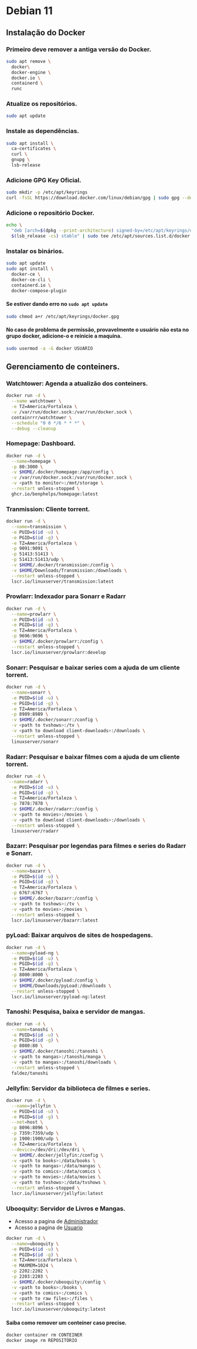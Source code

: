 # Debian 11
## Instalação do Docker
### Primeiro deve remover a antiga versão do Docker.
```bash
sudo apt remove \
  docker\
  docker-engine \
  docker.io \
  containerd \
  runc
```
### Atualize os repositórios.
```bash
sudo apt update
```
### Instale as dependências.
```bash
sudo apt install \
  ca-certificates \
  curl \
  gnupg \
  lsb-release
```
### Adicione GPG Key Oficial.
```bash
sudo mkdir -p /etc/apt/keyrings
curl -fsSL https://download.docker.com/linux/debian/gpg | sudo gpg --dearmor -o /etc/apt/keyrings/docker.gpg
```
### Adicione o repositório Docker.
```bash
echo \
  "deb [arch=$(dpkg --print-architecture) signed-by=/etc/apt/keyrings/docker.gpg] https://download.docker.com/linux/debian \
  $(lsb_release -cs) stable" | sudo tee /etc/apt/sources.list.d/docker.list > /dev/null
```
### Instalar os binários.
```bash
sudo apt update
sudo apt install \
  docker-ce \
  docker-ce-cli \
  containerd.io \
  docker-compose-plugin
```
#### Se estiver dando erro no `sudo apt update`
```bash
sudo chmod a+r /etc/apt/keyrings/docker.gpg
```
#### No caso de problema de permissão, provavelmente o usuário não esta no grupo docker, adicione-o e reinicie a maquina.
```bash
sudo usermod -a -G docker USUÁRIO
```
## Gerenciamento de conteiners.
### Watchtower: Agenda a atualizão dos conteiners.
```bash
docker run -d \
  --name watchtower \
  -e TZ=America/Fortaleza \
  -v /var/run/docker.sock:/var/run/docker.sock \
  containrrr/watchtower \
  --schedule "0 0 */6 * * *" \
  --debug --cleanup
```
### Homepage: Dashboard.
```bash
docker run -d \
  --name=homepage \
  -p 80:3000 \
  -v $HOME/.docker/homepage:/app/config \
  -v /var/run/docker.sock:/var/run/docker.sock \
  -v <path to monitor>:/mnt/storage \
  --restart unless-stopped \
  ghcr.io/benphelps/homepage:latest
```
### Tranmission: Cliente torrent.
```bash
docker run -d \
  --name=transmission \
  -e PUID=$(id -u) \
  -e PGID=$(id -g) \
  -e TZ=America/Fortaleza \
  -p 9091:9091 \
  -p 51413:51413 \
  -p 51413:51413/udp \
  -v $HOME/.docker/transmission:/config \
  -v $HOME/Downloads/Transmission:/downloads \
  --restart unless-stopped \
  lscr.io/linuxserver/transmission:latest
```
### Prowlarr: Indexador para Sonarr e Radarr
```bash
docker run -d \
  --name=prowlarr \
  -e PUID=$(id -u) \
  -e PGID=$(id -g) \
  -e TZ=America/Fortaleza \
  -p 9696:9696 \
  -v $HOME/.docker/prowlarr:/config \
  --restart unless-stopped \
  lscr.io/linuxserver/prowlarr:develop
```
### Sonarr: Pesquisar e baixar series com a ajuda de um cliente torrent.
```bash
docker run -d \
  --name=sonarr \
  -e PUID=$(id -u) \
  -e PGID=$(id -g) \
  -e TZ=America/Fortaleza \
  -p 8989:8989 \
  -v $HOME/.docker/sonarr:/config \
  -v <path to tvshows>:/tv \
  -v <path to download client-downloads>:/downloads \
  --restart unless-stopped \
  linuxserver/sonarr
```
### Radarr: Pesquisar e baixar filmes com a ajuda de um cliente torrent.
```bash
docker run -d \
 --name=radarr \
  -e PUID=$(id -u) \
  -e PGID=$(id -g) \
  -e TZ=America/Fortaleza \
  -p 7878:7878 \
  -v $HOME/.docker/radarr:/config \
  -v <path to movies>:/movies \
  -v <path to download client-downloads>:/downloads \
  --restart unless-stopped \
  linuxserver/radarr
```
### Bazarr: Pesquisar por legendas para filmes e series do Radarr e Sonarr.
```bash
docker run -d \
  --name=bazarr \
  -e PUID=$(id -u) \
  -e PGID=$(id -g) \
  -e TZ=America/Fortaleza \
  -p 6767:6767 \
  -v $HOME/.docker/bazarr:/config \
  -v <path to tvshows>:/tv \
  -v <path to movies>:/movies \
  --restart unless-stopped \
  lscr.io/linuxserver/bazarr:latest
```
### pyLoad: Baixar arquivos de sites de hospedagens.
```bash
docker run -d \
  --name=pyload-ng \
  -e PUID=$(id -u) \
  -e PGID=$(id -g) \
  -e TZ=America/Fortaleza \
  -p 8000:8000 \
  -v $HOME/.docker/pyload:/config \
  -v $HOME/Downloads/pyLoad:/downloads \
  --restart unless-stopped \
  lscr.io/linuxserver/pyload-ng:latest
```
### Tanoshi: Pesquisa, baixa e servidor de mangas.
```bash
docker run -d \
  --name=tanoshi \
  -e PUID=$(id -u) \
  -e PGID=$(id -g) \
  -p 8080:80 \
  -v $HOME/.docker/tanoshi:/tanoshi \
  -v <path to mangas>:/tanoshi/manga \
  -v <path to mangas>:/tanoshi/downloads \
  --restart unless-stopped \
  faldez/tanoshi
```
### Jellyfin: Servidor da biblioteca de filmes e series.
```bash
docker run -d \
  --name=jellyfin \
  -e PUID=$(id -u) \
  -e PGID=$(id -g) \
  --net=host \
  -p 8096:8096 \
  -p 7359:7359/udp \
  -p 1900:1900/udp \
  -e TZ=America/Fortaleza \
  --device=/dev/dri:/dev/dri \
  -v $HOME/.docker/jellyfin:/config \
  -v <path to books>:/data/books \
  -v <path to mangas>:/data/mangas \
  -v <path to comics>:/data/comics \
  -v <path to movies>:/data/movies \
  -v <path to tvshows>:/data/tvshows \
  --restart unless-stopped \
  lscr.io/linuxserver/jellyfin:latest
```
### Ubooquity: Servidor de Livros e Mangas.
- Acesso a pagina de [Administrador](http://localhost:2203/ubooquity/admin)
- Acesso a pagina de [Usuario](http://localhost:2202/ubooquity)
```bash
docker run -d \
  --name=ubooquity \
  -e PUID=$(id -u) \
  -e PGID=$(id -g) \
  -e TZ=America/Fortaleza \
  -e MAXMEM=1024 \
  -p 2202:2202 \
  -p 2203:2203 \
  -v $HOME/.docker/ubooquity:/config \
  -v <path to books>:/books \
  -v <path to comics>:/comics \
  -v <path to raw files>:/files \
  --restart unless-stopped \
  lscr.io/linuxserver/ubooquity:latest
```
#### Saiba como remover um conteiner caso precise.
```bash
docker container rm CONTEINER
docker image rm REPOSITÓRIO
```
